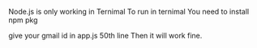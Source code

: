 Node.js is only working in Ternimal
To run in ternimal
You need to install npm pkg

give your gmail id in app.js 50th line
Then it will work fine.
